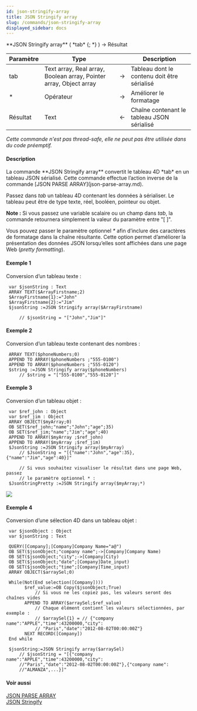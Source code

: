 ```yaml
---
id: json-stringify-array
title: JSON Stringify array
slug: /commands/json-stringify-array
displayed_sidebar: docs
---
```


<!--REF #_command_.JSON Stringify array.Syntax-->**JSON Stringify array** ( *tab* {; *} ) -> Résultat<!-- END REF-->
<!--REF #_command_.JSON Stringify array.Params-->
| Paramètre | Type |  | Description |
| --- | --- | --- | --- |
| tab | Text array, Real array, Boolean array, Pointer array, Object array | &#8594;  | Tableau dont le contenu doit être sérialisé |
| * | Opérateur | &#8594;  | Améliorer le formatage |
| Résultat | Text | &#8592; | Chaîne contenant le tableau JSON sérialisé |

<!-- END REF-->

*Cette commande n'est pas thread-safe, elle ne peut pas être utilisée dans du code préemptif.*


#### Description 

<!--REF #_command_.JSON Stringify array.Summary-->La commande **JSON Stringify array** convertit le tableau 4D *tab* en un tableau JSON sérialisé.<!-- END REF--> Cette commande effectue l’action inverse de la commande [JSON PARSE ARRAY](json-parse-array.md).

Passez dans *tab* un tableau 4D contenant les données à sérialiser. Le tableau peut être de type texte, réel, booléen, pointeur ou objet.

**Note :** Si vous passez une variable scalaire ou un champ dans *tab*, la commande retournera simplement la valeur du paramètre entre "\[ \]".

Vous pouvez passer le paramètre optionnel *\** afin d’inclure des caractères de formatage dans la chaîne résultante. Cette option permet d’améliorer la présentation des données JSON lorsqu’elles sont affichées dans une page Web (*pretty formatting*).

#### Exemple 1 

Conversion d’un tableau texte :

```4d
 var $jsonString : Text
 ARRAY TEXT($ArrayFirstname;2)
 $ArrayFirstname{1}:="John"
 $ArrayFirstname{2}:="Jim"
 $jsonString :=JSON Stringify array($ArrayFirstname)
 
     // $jsonString = "["John","Jim"]"
```

#### Exemple 2 

Conversion d’un tableau texte contenant des nombres :

```4d
 ARRAY TEXT($phoneNumbers;0)
 APPEND TO ARRAY($phoneNumbers ;"555-0100")
 APPEND TO ARRAY($phoneNumbers ;"555-0120")
 $string :=JSON Stringify array($phoneNumbers)
     // $string = "["555-0100","555-0120"]"
```

#### Exemple 3 

Conversion d’un tableau objet :

```4d
 var $ref_john : Object
 var $ref_jim : Object
 ARRAY OBJECT($myArray;0)
 OB SET($ref_john;"name";"John";"age";35)
 OB SET($ref_jim;"name";"Jim";"age";40)
 APPEND TO ARRAY($myArray ;$ref_john)
 APPEND TO ARRAY($myArray ;$ref_jim)
 $JsonString :=JSON Stringify array($myArray)
     // $JsonString = "[{"name":"John","age":35},{"name":"Jim","age":40}]"
 
     // Si vous souhaitez visualiser le résultat dans une page Web, passez
     // le paramètre optionnel * :
 $JsonStringPretty :=JSON Stringify array($myArray;*)
```

![](../assets/en/commands/pict1205072.fr.png)

#### Exemple 4 

Conversion d’une sélection 4D dans un tableau objet :

```4d
 var $jsonObject : Object
 var $jsonString : Text
 
 QUERY([Company];[Company]Company Name="a@")
 OB SET($jsonObject;"company name";->[Company]Company Name)
 OB SET($jsonObject;"city";->[Company]City)
 OB SET($jsonObject;"date";[Company]Date_input)
 OB SET($jsonObject;"time";[Company]Time_input)
 ARRAY OBJECT($arraySel;0)
 
 While(Not(End selection([Company])))
       $ref_value:=OB Copy($jsonObject;True)
           // Si vous ne les copiez pas, les valeurs seront des chaînes vides
       APPEND TO ARRAY($arraySel;$ref_value)
           // Chaque élément contient les valeurs sélectionnées, par exemple :
           // $arraySel{1} = // {"company name":"APPLE","time":43200000,"city":
           // "Paris","date":"2012-08-02T00:00:00Z"}
       NEXT RECORD([Company])
 End while
 
 $jsonString:=JSON Stringify array($arraySel)
     // $jsonString = "[{"company name":"APPLE","time":43200000,"city":
     //"Paris","date":"2012-08-02T00:00:00Z"},{"company name":
     //"ALMANZA",...}]"
```

#### Voir aussi 

[JSON PARSE ARRAY](json-parse-array.md)  
[JSON Stringify](json-stringify.md)  